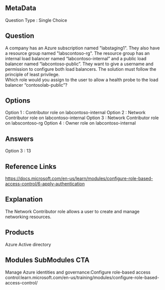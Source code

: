 ## MetaData
Question Type : Single Choice

## Question
A company has an Azure subscription named "labstaging1". They also have a resource group named "labscontoso-rg". The resource group has an internal load balancer named “labcontoso-internal” and a public load balancer named “labcontoso-public”. They want to give a username and permission to configure both load balancers. The solution must follow the principle of least privilege.<br> Which role would you assign to the user to allow a health probe to the load balancer 	“contosolab-public”?

## Options
Option 1 : Contributor role on labcontoso-internal
Option 2 : Network Contributor role on labcontoso-internal
Option 3 : Network Contributor role on labscontoso-rg
Option 4 : Owner role on labcontoso-internal

## Answers
Option 3 : 13

## Reference Links
https://docs.microsoft.com/en-us/learn/modules/configure-role-based-access-control/6-apply-authentication

## Explanation
The Network Contributor role allows a user to create and manage networking resources. 

## Products 
Azure Active directory

## Modules SubModules CTA
Manage Azure identities and governance:Configure role-based access control:learn.microsoft.com/en-us/training/modules/configure-role-based-access-control/
